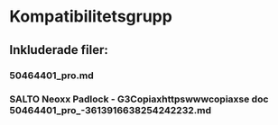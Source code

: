 # Kompatibilitetsgrupp

## Inkluderade filer:


### 50464401_pro.md

### SALTO Neoxx Padlock - G3Copiaxhttpswwwcopiaxse  doc  50464401_pro_-3613916638254242232.md